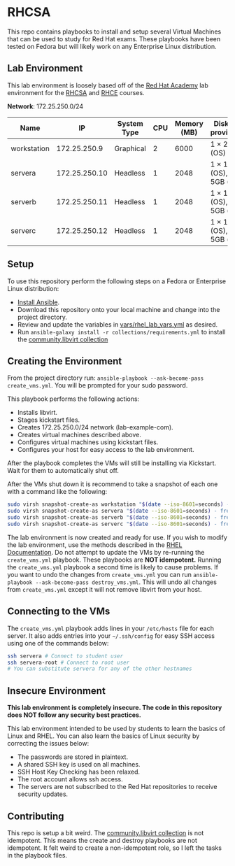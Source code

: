 # RHCSA

This repo contains playbooks to install and setup several Virtual Machines that can be used to study for Red Hat exams. These playbooks have been tested on Fedora but will likely work on any Enterprise Linux distribution.

## Lab Environment

This lab environment is loosely based off of the [Red Hat Academy](https://www.redhat.com/en/services/training/red-hat-academy) lab environment for the [RHCSA](https://www.redhat.com/en/services/certification/rhcsa) and [RHCE](https://www.redhat.com/en/services/certification/rhce) courses.

**Network**: 172.25.250.0/24

| Name        | IP              | System Type | CPU | Memory (MB) | Disks (this provisioned)                |
|-------------|-----------------|-------------|-----|-------------|-----------------------------------------|
| workstation | 172.25.250.9    | Graphical   | 2   | 6000        | 1 × 20GB (OS)                           |
| servera     | 172.25.250.10   | Headless    | 1   | 2048        | 1 × 10GB (OS), 3 × 5GB (blank)          |
| serverb     | 172.25.250.11   | Headless    | 1   | 2048        | 1 × 10GB (OS), 3 × 5GB (blank)          |
| serverc     | 172.25.250.12   | Headless    | 1   | 2048        | 1 × 10GB (OS), 3 × 5GB (blank)          |

## Setup

To use this repository perform the following steps on a Fedora or Enterprise Linux distribution:

- [Install Ansible](https://docs.ansible.com/ansible/latest/installation_guide/intro_installation.html#installing-ansible). 
- Download this repository onto your local machine and change into the project directory.
- Review and update the variables in [vars/rhel_lab_vars.yml](vars/rhel_lab_vars.yml) as desired.
- Run `ansible-galaxy install -r collections/requirements.yml` to install the [community.libvirt collection](https://galaxy.ansible.com/ui/repo/published/community/libvirt/)


## Creating the Environment

From the project directory run: `ansible-playbook --ask-become-pass create_vms.yml`. You will be prompted for your sudo password.

This playbook performs the following actions:

- Installs libvirt.
- Stages kickstart files.
- Creates 172.25.250.0/24 network (lab-example-com).
- Creates virtual machines described above.
- Configures virtual machines using kickstart files.
- Configures your host for easy access to the lab environment.

After the playbook completes the VMs will still be installing via Kickstart. Wait for them to automatically shut off.

After the VMs shut down it is recommend to take a snapshot of each one with a command like the following:

```sh
sudo virsh snapshot-create-as workstation "$(date --iso-8601=seconds) - fresh install"
sudo virsh snapshot-create-as servera "$(date --iso-8601=seconds) - fresh install"
sudo virsh snapshot-create-as serverb "$(date --iso-8601=seconds) - fresh install"
sudo virsh snapshot-create-as serverc "$(date --iso-8601=seconds) - fresh install"
```

The lab environment is now created and ready for use. If you wish to modify the lab environment, use the methods described in the [RHEL Documentation](https://docs.redhat.com/en/documentation/red_hat_enterprise_linux/10/html/configuring_and_managing_linux_virtual_machines/index). Do not attempt to update the VMs by re-running the `create_vms.yml` playbook. These playbooks are **NOT idempotent.** Running the `create_vms.yml` playbook a second time is likely to cause problems. If you want to undo the changes from `create_vms.yml` you can run `ansible-playbook --ask-become-pass destroy_vms.yml`. This will undo all changes from `create_vms.yml` except it will not remove libvirt from your host.

## Connecting to the VMs

The `create_vms.yml` playbook adds lines in your `/etc/hosts` file for each server. It also adds entries into your `~/.ssh/config` for easy SSH access using one of the commands below:

```sh
ssh servera # Connect to student user
ssh servera-root # Connect to root user
# You can substitute servera for any of the other hostnames
```

## Insecure Environment

**This lab environment is completely insecure. The code in this repository does NOT follow any security best practices.**

This lab environment intended to be used by students to learn the basics of Linux and RHEL. You can also learn the basics of Linux security by correcting the issues below:

- The passwords are stored in plaintext.
- A shared SSH key is used on all machines.
- SSH Host Key Checking has been relaxed.
- The root account allows ssh access.
- The servers are not subscribed to the Red Hat repositories to receive security updates.

## Contributing

This repo is setup a bit weird. The [community.libvirt collection](https://galaxy.ansible.com/ui/repo/published/community/libvirt/) is not idempotent. This means the create and destroy playbooks are not idempotent. It felt weird to create a non-idempotent role, so I left the tasks in the playbook files.